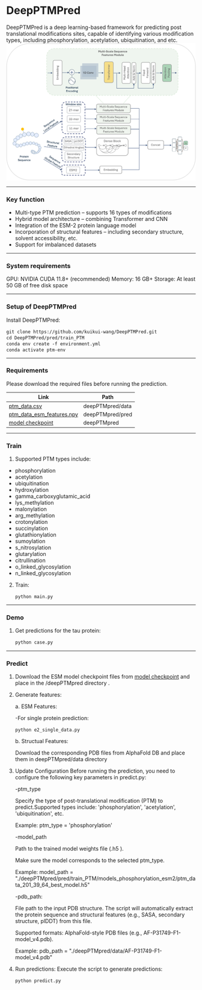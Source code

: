 # DeepPTMPred

DeepPTMPred is a deep learning-based framework for predicting post translational modifications sites, capable of identifying various modification types, including phosphorylation, acetylation, ubiquitination, and etc. 
 <img title="" src="./model.png" alt="Alternative text" width="637">


***
### Key function
- Multi-type PTM prediction – supports 16 types of modifications
- Hybrid model architecture – combining Transformer and CNN
- Integration of the ESM-2 protein language model
- Incorporation of structural features – including secondary structure, solvent accessibility, etc.
- Support for imbalanced datasets

***
### System requirements
GPU: NVIDIA CUDA 11.8+ (recommended) Memory: 16 GB+ Storage: At least 50 GB of free disk space

***
### Setup of DeepPTMPred

Install DeepPTMPred: 

```shell
git clone https://github.com/kuikui-wang/DeepPTMPred.git
cd DeepPTMPred/pred/train_PTM
conda env create -f environment.yml
conda activate ptm-env
```


***

### Requirements

Please download the required files before running the prediction.

| Link                                                                                                          | Path                |
| ------------------------------------------------------------------------------------------------------------- | ------------------- |
| [ptm_data.csv](https://drive.google.com/file/d/1sBSODTVUOm3Q7wa05fFmupYiQs072nKX/view?usp=drive_link)         | deepPTMpred/data    |
| [ptm_data_esm_features.npy](https://drive.google.com/file/d/1wJgUQ861iqM3CXJJoQb6AT_jWT-2Dedi/view?usp=drive_link) | deepPTMpred/pred    |
| [model checkpoint](https://drive.google.com/drive/folders/1KYbfh3PGRhd_s0wn-8tZcbX_uvo1xdNm?usp=drive_link)   | deepPTMpred         |


***
### Train

1. Supported PTM types include:
 - phosphorylation            
 - acetylation                
 - ubiquitination             
 - hydroxylation              
 - gamma_carboxyglutamic_acid 
 - lys_methylation            
 - malonylation               
 - arg_methylation            
 - crotonylation              
 - succinylation              
 - glutathionylation          
 - sumoylation                
 - s_nitrosylation            
 - glutarylation              
 - citrullination             
 - o_linked_glycosylation     
 - n_linked_glycosylation     


2. Train:
   ```
   python main.py 
   ```


***
### Demo

1. Get predictions for the tau protein:

   ```python
   python case.py
   ```

***

### Predict

1. Download the ESM model checkpoint files from [model checkpoint](https://drive.google.com/drive/folders/1KYbfh3PGRhd_s0wn-8tZcbX_uvo1xdNm?usp=drive_link) and place in the /deepPTMpred directory .

2. Generate features:

   a. ESM Features:
   
   -For single protein prediction:
   ```shell
   python e2_single_data.py
   ```  

   b. Structual Features:
   
   Download the corresponding PDB files from AlphaFold DB and place them in deepPTMpred/data directory


4. Update Configuration
Before running the prediction, you need to configure the following key parameters in predict.py:

    -ptm_type
   
     Specify the type of post-translational modification (PTM) to predict.Supported types include: 'phosphorylation', 'acetylation', 'ubiquitination', etc.
   
     Example: ptm_type = 'phosphorylation'

   -model_path

      Path to the trained model weights file (.h5 ).

      Make sure the model corresponds to the selected ptm_type.

      Example: model_path = "./deepPTMpred/pred/train_PTM/models_phosphorylation_esm2/ptm_data_201_39_64_best_model.h5"
    
   -pdb_path:
   
      File path to the input PDB structure. The script will automatically extract the protein sequence and structural features (e.g., SASA, secondary structure, plDDT) from this file.
   
      Supported formats: AlphaFold-style PDB files (e.g., AF-P31749-F1-model_v4.pdb).

      Example: pdb_path = "./deepPTMpred/data/AF-P31749-F1-model_v4.pdb"


5. Run predictions:
   Execute the script to generate predictions:

   ```
   python predict.py 
   ```



















